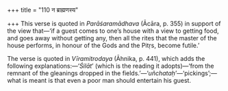 +++
title = "110 न ब्राह्मणस्य"

+++
This verse is quoted in *Parāśaramādhava* (Ācāra, p. 355) in support of
the view that—‘if a guest comes to one’s house with a view to getting
food, and goes away without getting any, then all the rites that the
master of the house performs, in honour of the Gods and the Pitṛs,
become futile.’

The verse is quoted in *Vīramitrodaya* (Āhnika, p. 441), which adds the
following explanations:—‘*Śilāt*’ (which is the reading it adopts)—‘from
the remnant of the gleanings dropped in the
fields.’—‘*uñchataḥ*’—‘pickings’;—what is meant is that even a poor man
should entertain his guest.


